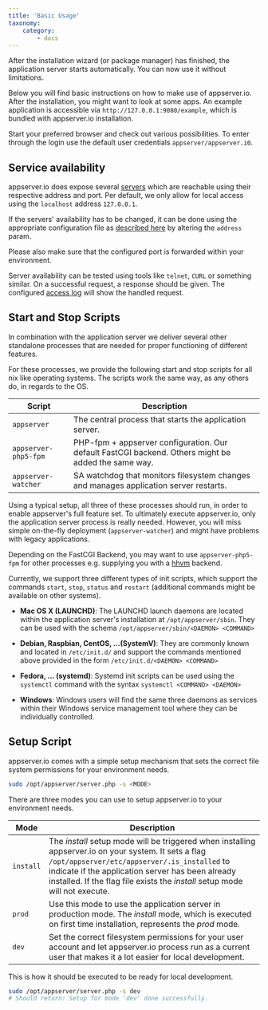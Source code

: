 ```yaml
---
title: 'Basic Usage'
taxonomy:
    category:
        - docs
---
```


After the installation wizard (or package manager) has finished, the application server starts automatically. You can now use it without limitations.

Below you will find basic instructions on how to make use of appserver.io. After the installation, you might want to look at some apps. An example application is accessible via `http://127.0.0.1:9080/example`, which is bundled with appserver.io installation.

Start your preferred browser and check out various possibilities. To enter through the login use
the default user credentials `appserver/appserver.i0`.

## Service availability

appserver.io does expose several [servers](#) which are reachable using their respective address and port.
Per default, we only allow for local access using the `localhost` address `127.0.0.1`.

If the servers' availability has to be changed, it can be done using the appropriate configuration file as [described here](#) by altering the `address` param.

Please also make sure that the configured port is forwarded within your environment.

Server availability can be tested using tools like `telnet`, `CURL` or something similar.
On a successful request, a response should be given. The configured [access log](#) will show the handled request.

## Start and Stop Scripts

In combination with the application server we deliver several other standalone processes that are needed for proper
functioning of different features.

For these processes, we provide the following start and stop scripts for all nix like operating systems.
The scripts work the same way, as any others do, in regards to the OS.

| Script    | Description |
| ----------| ----------- |
| `appserver` | The central process that starts the application server. |
| `appserver-php5-fpm`    | PHP-fpm + appserver configuration. Our default FastCGI backend. Others might be added the same way. |
| `appserver-watcher`     | SA watchdog that monitors filesystem changes and manages application server restarts. |

Using a typical setup, all three of these processes should run, in order to enable appserver's full feature set. To
ultimately execute appserver.io, only the application server process is really needed. However, you will miss simple on-the-fly
deployment (`appserver-watcher`) and might have problems with legacy applications.

Depending on the FastCGI Backend, you may want to use `appserver-php5-fpm` for other
processes e.g. supplying you with a [hhvm](http://hhvm.com/) backend.

Currently, we support three different types of init scripts, which support the commands `start`, `stop`,
`status` and `restart` (additional commands might be available on other systems).

 * **Mac OS X (LAUNCHD)**:
The LAUNCHD launch daemons are located within the application server's installation at `/opt/appserver/sbin`.
They can be used with the schema `/opt/appserver/sbin/<DAEMON> <COMMAND>`

* **Debian, Raspbian, CentOS, ...(SystemV)**:
They are commonly known and located in `/etc/init.d/` and support the commands mentioned above provided
in the form `/etc/init.d/<DAEMON> <COMMAND>`

* **Fedora, ... (systemd)**:
Systemd init scripts can be used using the `systemctl` command with the syntax `systemctl <COMMAND> <DAEMON>`

* **Windows**:
Windows users will find the same three daemons as services within their Windows service management tool where they can be individually controlled.

## Setup Script

appserver.io comes with a simple setup mechanism that sets the correct file system permissions for your environment needs.

```bash
sudo /opt/appserver/server.php -s <MODE>
```

There are three modes you can use to setup appserver.io to your environment needs.

| Mode      | Description |
| ----------| ----------- |
| `install` | The *install* setup mode will be triggered when installing appserver.io on your system. It sets a flag `/opt/appserver/etc/appserver/.is_installed` to indicate if the application server has been already installed. If the flag file exists the *install* setup mode will not execute. |
| `prod`    | Use this mode to use the application server in production mode. The *install* mode, which is executed on first time installation, represents the *prod* mode. |
| `dev`     | Set the correct filesystem permissions for your user account and let appserver.io process run as a current user that makes it a lot easier for local development. |

This is how it should be executed to be ready for local development.

```bash
sudo /opt/appserver/server.php -s dev
# Should return: Setup for mode 'dev' done successfully.
```